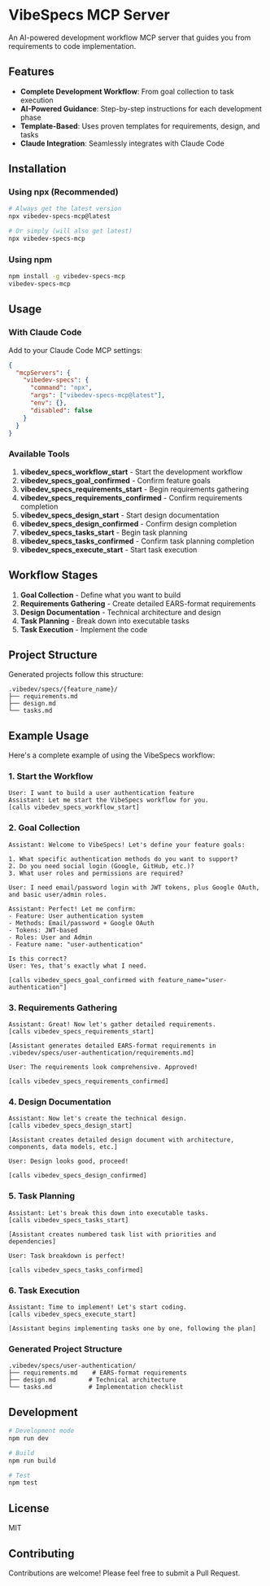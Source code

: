 # VibeSpecs MCP Server

An AI-powered development workflow MCP server that guides you from requirements to code implementation.

## Features

- **Complete Development Workflow**: From goal collection to task execution
- **AI-Powered Guidance**: Step-by-step instructions for each development phase
- **Template-Based**: Uses proven templates for requirements, design, and tasks
- **Claude Integration**: Seamlessly integrates with Claude Code

## Installation

### Using npx (Recommended)

```bash
# Always get the latest version
npx vibedev-specs-mcp@latest

# Or simply (will also get latest)
npx vibedev-specs-mcp
```

### Using npm

```bash
npm install -g vibedev-specs-mcp
vibedev-specs-mcp
```

## Usage

### With Claude Code

Add to your Claude Code MCP settings:

```json
{
  "mcpServers": {
    "vibedev-specs": {
      "command": "npx",
      "args": ["vibedev-specs-mcp@latest"],
      "env": {},
      "disabled": false
    }
  }
}
```

### Available Tools

1. **vibedev_specs_workflow_start** - Start the development workflow
2. **vibedev_specs_goal_confirmed** - Confirm feature goals
3. **vibedev_specs_requirements_start** - Begin requirements gathering
4. **vibedev_specs_requirements_confirmed** - Confirm requirements completion
5. **vibedev_specs_design_start** - Start design documentation
6. **vibedev_specs_design_confirmed** - Confirm design completion
7. **vibedev_specs_tasks_start** - Begin task planning
8. **vibedev_specs_tasks_confirmed** - Confirm task planning completion
9. **vibedev_specs_execute_start** - Start task execution

## Workflow Stages

1. **Goal Collection** - Define what you want to build
2. **Requirements Gathering** - Create detailed EARS-format requirements
3. **Design Documentation** - Technical architecture and design
4. **Task Planning** - Break down into executable tasks
5. **Task Execution** - Implement the code

## Project Structure

Generated projects follow this structure:

```
.vibedev/specs/{feature_name}/
├── requirements.md
├── design.md
└── tasks.md
```

## Example Usage

Here's a complete example of using the VibeSpecs workflow:

### 1. Start the Workflow
```
User: I want to build a user authentication feature
Assistant: Let me start the VibeSpecs workflow for you.
[calls vibedev_specs_workflow_start]
```

### 2. Goal Collection
```
Assistant: Welcome to VibeSpecs! Let's define your feature goals:

1. What specific authentication methods do you want to support?
2. Do you need social login (Google, GitHub, etc.)?
3. What user roles and permissions are required?

User: I need email/password login with JWT tokens, plus Google OAuth, and basic user/admin roles.

Assistant: Perfect! Let me confirm:
- Feature: User authentication system
- Methods: Email/password + Google OAuth
- Tokens: JWT-based
- Roles: User and Admin
- Feature name: "user-authentication"

Is this correct?
User: Yes, that's exactly what I need.

[calls vibedev_specs_goal_confirmed with feature_name="user-authentication"]
```

### 3. Requirements Gathering
```
Assistant: Great! Now let's gather detailed requirements.
[calls vibedev_specs_requirements_start]

[Assistant generates detailed EARS-format requirements in .vibedev/specs/user-authentication/requirements.md]

User: The requirements look comprehensive. Approved!

[calls vibedev_specs_requirements_confirmed]
```

### 4. Design Documentation
```
Assistant: Now let's create the technical design.
[calls vibedev_specs_design_start]

[Assistant creates detailed design document with architecture, components, data models, etc.]

User: Design looks good, proceed!

[calls vibedev_specs_design_confirmed]
```

### 5. Task Planning
```
Assistant: Let's break this down into executable tasks.
[calls vibedev_specs_tasks_start]

[Assistant creates numbered task list with priorities and dependencies]

User: Task breakdown is perfect!

[calls vibedev_specs_tasks_confirmed]
```

### 6. Task Execution
```
Assistant: Time to implement! Let's start coding.
[calls vibedev_specs_execute_start]

[Assistant begins implementing tasks one by one, following the plan]
```

### Generated Project Structure
```
.vibedev/specs/user-authentication/
├── requirements.md    # EARS-format requirements
├── design.md         # Technical architecture
└── tasks.md          # Implementation checklist
```

## Development

```bash
# Development mode
npm run dev

# Build
npm run build

# Test
npm test
```

## License

MIT

## Contributing

Contributions are welcome! Please feel free to submit a Pull Request.